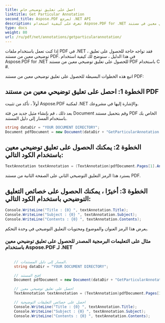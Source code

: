 ```yaml
---
title: احصل على تعليق توضيحي خاص
linktitle: Get Particular Annotation
second_title: Aspose.PDF لمرجع .NET API
description: تعرف على كيفية استخدام Aspose.PDF for .NET للحصول على تعليق توضيحي معين في مستند PDF باستخدام هذا الدليل المفصل خطوة بخطوة.
type: docs
weight: 80
url: /ru/pdf/net/annotations/getparticularannotation/
---
```

إذا كنت تعمل باستخدام ملفات PDF في .NET ، فقد تواجه حاجة للحصول على تعليق توضيحي معين من مستند PDF. في هذا الدليل ، سنوضح لك كيفية استخدام Aspose.PDF for .NET للحصول على تعليق توضيحي معين من مستند PDF باستخدام C #.

اتبع هذه الخطوات البسيطة للحصول على تعليق توضيحي معين من مستند PDF:

## الخطوة 1: احصل على تعليق توضيحي معين من مستند PDF

أولاً ، تأكد من تثبيت Aspose.PDF لمكتبة .NET والإشارة إليها في مشروعك.

بعد ذلك ، قم بإنشاء مثيل جديد من فئة Document وقم بتحميل مستند PDF الخاص بك باستخدام المسار إلى دليل المستند.

```csharp
string dataDir = "YOUR DOCUMENT DIRECTORY";
Document pdfDocument = new Document(dataDir + "GetParticularAnnotation.pdf");
```

## الخطوة 2: يمكنك الحصول على تعليق توضيحي معين باستخدام الكود التالي:

```csharp
TextAnnotation textAnnotation = (TextAnnotation)pdfDocument.Pages[1].Annotations[1];
```

يسترد هذا الرمز التعليق التوضيحي الثاني على الصفحة الثانية من مستند PDF.

## الخطوة 3: أخيرًا ، يمكنك الحصول على خصائص التعليق التوضيحي باستخدام الكود التالي:

```csharp
Console.WriteLine("Title : {0} ", textAnnotation.Title);
Console.WriteLine("Subject : {0} ", textAnnotation.Subject);
Console.WriteLine("Contents : {0} ", textAnnotation.Contents);
```

يعرض هذا الرمز العنوان والموضوع ومحتويات التعليق التوضيحي في وحدة التحكم.


### مثال على التعليمات البرمجية المصدر للحصول على تعليق توضيحي معين باستخدام Aspose.PDF لـ .NET

```csharp

	// المسار إلى دليل المستندات.
	string dataDir = "YOUR DOCUMENT DIRECTORY";

	// افتح المستند
	Document pdfDocument = new Document(dataDir + "GetParticularAnnotation.pdf");

	// احصل على تعليق توضيحي معين
	TextAnnotation textAnnotation = (TextAnnotation)pdfDocument.Pages[1].Annotations[1];

	// احصل على خصائص التعليقات التوضيحية
	Console.WriteLine("Title : {0} ", textAnnotation.Title);
	Console.WriteLine("Subject : {0} ", textAnnotation.Subject);
	Console.WriteLine("Contents : {0} ", textAnnotation.Contents);

```

